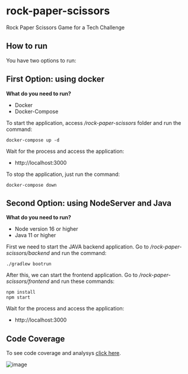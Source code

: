 # rock-paper-scissors
Rock Paper Scissors Game for a Tech Challenge

## How to run
You have two options to run:

## First Option: using docker
**What do you need to run?**
- Docker
- Docker-Compose

To start the application, access */rock-paper-scissors* folder and run the command:
````
docker-compose up -d
````

Wait for the process and access the application:
- http://localhost:3000

To stop the application, just run the command:
````
docker-compose down
````

## Second Option: using NodeServer and Java
**What do you need to run?**
- Node version 16 or higher
- Java 11 or higher

First we need to start the JAVA backend application. Go to  */rock-paper-scissors/backend* and run the command:
````
./gradlew bootrun
````

After this, we can start the frontend application. Go to */rock-paper-scissors/frontend* and run these commands:
````
npm install
npm start
````
Wait for the process and access the application:
- http://localhost:3000

## Code Coverage
To see code coverage and analysys [click here](https://sonarcloud.io/summary/overall?id=andrewsdosreis_rock-paper-scissors).

![image](https://user-images.githubusercontent.com/19553909/152074836-5f4647e7-f3bd-4fe4-a5a8-854d1e993ae9.png)

